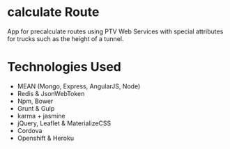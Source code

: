 # calculate Route
App for precalculate routes using PTV Web Services with special attributes for trucks such as the height of a tunnel.

# Technologies Used
- MEAN (Mongo, Express, AngularJS, Node)
- Redis & JsonWebToken
- Npm, Bower
- Grunt & Gulp
- karma + jasmine
- jQuery, Leaflet & MaterializeCSS
- Cordova
- Openshift & Heroku


